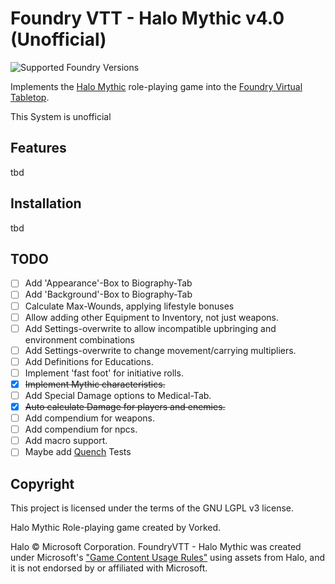 # Foundry VTT - Halo Mythic v4.0 (Unofficial)
![Supported Foundry Versions](https://img.shields.io/endpoint?url=https://foundryshields.com/version?url=https://raw.githubusercontent.com/maximilianmaihoefner/foundryvtt-halo-mythic/main/src/system.json)

Implements the [Halo Mythic](https://www.reddit.com/r/HaloMythic/) role-playing game into the [Foundry Virtual Tabletop](https://foundryvtt.com).

This System is unofficial

## Features
tbd

## Installation
tbd

## TODO
- [ ] Add 'Appearance'-Box to Biography-Tab
- [ ] Add 'Background'-Box to Biography-Tab
- [ ] Calculate Max-Wounds, applying lifestyle bonuses
- [ ] Allow adding other Equipment to Inventory, not just weapons.
- [ ] Add Settings-overwrite to allow incompatible upbringing and environment combinations
- [ ] Add Settings-overwrite to change movement/carrying multipliers.
- [ ] Add Definitions for Educations.
- [ ] Implement 'fast foot' for initiative rolls.
- [X] ~~Implement Mythic characteristics.~~
- [ ] Add Special Damage options to Medical-Tab.
- [X] ~~Auto calculate Damage for players and enemies.~~
- [ ] Add compendium for weapons.
- [ ] Add compendium for npcs.
- [ ] Add macro support.
- [ ] Maybe add [Quench](https://github.com/schultzcole/FVTT-Quench) Tests

## Copyright
This project is licensed under the terms of the GNU LGPL v3 license.

Halo Mythic Role-playing game created by Vorked.

Halo © Microsoft Corporation. FoundryVTT - Halo Mythic was created under Microsoft's
["Game Content Usage Rules"](https://www.xbox.com/en-US/developers/rules)
using assets from Halo, and it is not endorsed by or affiliated with Microsoft.
